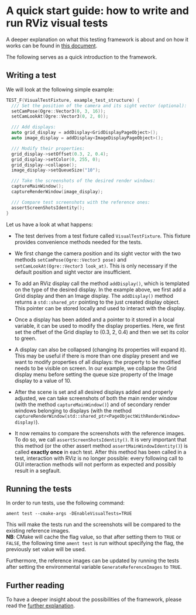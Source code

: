 # A quick start guide: how to write and run RViz visual tests
A deeper explanation on what this testing framework is about and on how it works can be found in [this document](documentation.md).

The following serves as a quick introduction to the framework.

## Writing a test

We will look at the following simple example:

```cpp {.line-numbers}
TEST_F(VisualTestFixture, example_test_structure) {
  /// Set the position of the camera and its sight vector (optional):
  setCamPose(Ogre::Vector3(0, 3, 16));
  setCamLookAt(Ogre::Vector3(0, 2, 0));

  /// Add displays:
  auto grid_display = addDisplay<GridDisplayPageObject>();
  auto image_display = addDisplay<ImageDisplayPageObject>();

  /// Modify their properties:
  grid_display->setOffset(0.3, 2, 0.4);
  grid_display->setColor(0, 255, 0);
  grid_display->collapse();
  image_display->setQueueSize("10");

  /// Take the screenshots of the desired render windows:
  captureMainWindow();
  captureRenderWindow(image_display);

  /// Compare test screenshots with the reference ones:
  assertScreenShotsIdentity();
}
```

Let us have a look at what happens:

- The test derives from a test fixture called `VisualTestFixture`.
This fixture provides convenience methods needed for the tests.

- We first change the camera position and its sight vector with the two methods `setCamPose(Ogre::Vector3 pose)` and `setCamLookAt(Ogre::Vector3 look_at)`.
This is only necessary if the default position and sight vector are insufficient.

- To add an RViz display call the method `addDisplay()`, which is templated on the type of the desired display.
In the example above, we first add a Grid display and then an Image display.
The `addDisplay()` method returns a `std::shared_ptr` pointing to the just created display object.
This pointer can be stored locally and used to interact with the display.

- Once a display has been added and a pointer to it stored in a local variable, it can be used to modify the display properties.
Here, we first set the offset of the Grid display to (0.3, 2, 0.4) and then we set its color to green.

- A display can also be collapsed (changing its properties will expand it). This may be useful if there is more than one display present and we want to modify properties of all displays: the property to be modified needs to be visible on screen.
In our example, we collapse the Grid display menu before setting the queue size property of the Image display to a value of 10.

- After the scene is set and all desired displays added and properly adjusted, we can take screenshots of both the main render
window (with the method `captureMainWindow()`) and of secondary render windows belonging to displays (with the method `captureRenderWindow(std::shared_ptr<PageObjectWithRenderWindow> display)`).

- It now remains to compare the screenshots with the reference images. To do so, we call `assertScreenShotsIdentity()`.
It is very important that this method (or the other assert method `assertMainWindowIdentity()`) is called **exactly once** in each test.
After this method has been called in a test, interaction with RViz is no longer possible: every following call to GUI interaction methods will not perform as expected and possibly result in a segfault.

## Running the tests

In order to run tests, use the following command:

    ament test --cmake-args -DEnableVisualTests=TRUE

This will make the tests run and the screenshots will be compared to the existing reference images.  
**NB**: CMake will cache the flag value, so that after setting them to `TRUE` or `FALSE`, the following time `ament test` is run without specifying the flag, the previously set value will be used.

Furthermore, the reference images can be updated by running the tests after setting the environmental variable `GenerateReferenceImages` to `TRUE`.

## Further reading

To have a deeper insight about the possibilities of the framework, please read the [further explanation](documentation.md).
